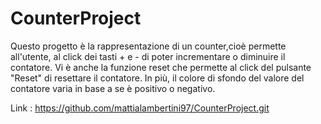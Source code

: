 # CounterProject

Questo progetto è la rappresentazione di un counter,cioè permette all'utente, al click dei tasti + e - di poter incrementare o diminuire il contatore.
Vi è anche la funzione reset che permette al click del pulsante "Reset" di resettare il contatore.
In più, il colore di sfondo del valore del contatore varia in base a se è positivo o negativo.

Link : https://github.com/mattialambertini97/CounterProject.git
